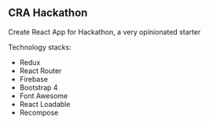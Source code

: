 ## CRA Hackathon

Create React App for Hackathon, a very opinionated starter

Technology stacks:
- Redux
- React Router
- Firebase
- Bootstrap 4
- Font Awesome
- React Loadable
- Recompose
